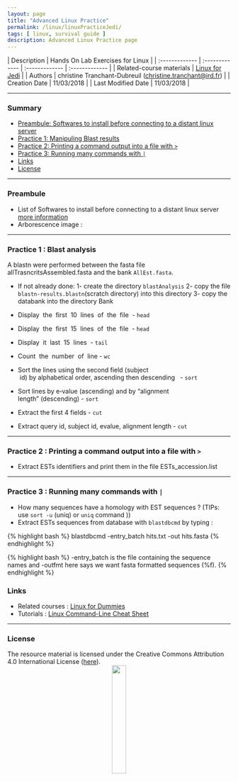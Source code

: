 ```yaml
---
layout: page
title: "Advanced Linux Practice"
permalink: /linux/linuxPracticeJedi/
tags: [ linux, survival guide ]
description: Advanced Linux Practice page
---
```


| Description | Hands On Lab Exercises for Linux |
| :------------- | :------------- | :------------- | :------------- |
| Related-course materials | [Linux for Jedi](https://southgreenplatform.github.io/trainings//linuxJedi/) |
| Authors | christine Tranchant-Dubreuil (christine.tranchant@ird.fr)  |
| Creation Date | 11/03/2018 |
| Last Modified Date | 11/03/2018 |


-----------------------

### Summary

<!-- TOC depthFrom:2 depthTo:2 withLinks:1 updateOnSave:1 orderedList:0 -->
* [Preambule: Softwares to install before connecting to a distant linux server ](#preambule)
* [Practice 1: Manipuling Blast results](#practice-1)
* [Practice 2: Printing a command output into a file with `>`](#practice-2)
* [Practice 3: Running many commands with `|`](#practice-2)
* [Links](#links)
* [License](#license)


-----------------------

<a name="preambule"></a>
### Preambule 
* List of Softwares to install before connecting to a distant linux server [more information](https://southgreenplatform.github.io/trainings/linux/linuxPractice/#preambule)
* Arborescence image :

-----------------------

<a name="practice-1"></a>
### Practice 1 : Blast analysis

A blastn were performed between the fasta file allTrasncritsAssembled.fasta and the bank `AllEst.fasta`.
* If not already done:
1- create the directory `blastAnalysis`
2- copy the file `blastn-results.blastn`(scratch directory) into this directory
3- copy the databank into the directory Bank

* Display  the  first  10  lines  of  the  file  - `head`
* Display  the  first  15  lines  of  the  file  - `head`
* Display  it  last  15  lines  - `tail`
* Count  the  number  of  line - `wc`
* Sort the lines using the second field (subject  id) by alphabetical order, ascending then descending   - `sort`
* Sort lines by e‐value (ascending) and by “alignment length” (descending) - `sort`
* Extract the first 4 fields - `cut`
* Extract query id, subject id, evalue, alignment length - `cut`

-----------------------

<a name="practice-2"></a>
### Practice 2 : Printing a command output into a file with `>`
* Extract ESTs identifiers and print them in the file  ESTs_accession.list

-----------------------

<a name="practice-3"></a>
### Practice 3 :  Running many commands with `|`
* How many sequences have a homology with EST sequences ? (TIPs: use `sort -u` (uniq) or `uniq` command ))
* Extract ESTs sequences from database with `blastdbcmd` by typing :

{% highlight bash %}
blastdbcmd -entry_batch hits.txt -out hits.fasta 
{% endhighlight %}

{% highlight bash %}
 -entry_batch is the file containing the sequence names and -outfmt here says we want fasta formatted sequences (%f). 
{% endhighlight %}



### Links
<a name="links"></a>

* Related courses : [Linux for Dummies](https://southgreenplatform.github.io/trainings/linux/)
* Tutorials : [Linux Command-Line Cheat Sheet](https://southgreenplatform.github.io/trainings/linux/linuxTuto/)

-----------------------

### License
<a name="license"></a>

<div>
The resource material is licensed under the Creative Commons Attribution 4.0 International License (<a href="http://creativecommons.org/licenses/by-nc-sa/4.0/">here</a>).
<center><img width="25%" class="img-responsive" src="http://creativecommons.org.nz/wp-content/uploads/2012/05/by-nc-sa1.png"/>
</center>
</div>
                  
 
